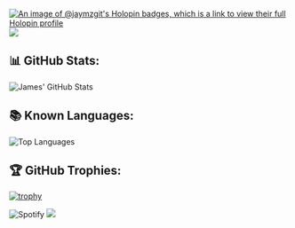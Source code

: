 [![An image of @jaymzgit's Holopin badges, which is a link to view their full Holopin profile](https://holopin.me/jaymzgit)](https://holopin.io/@jaymzgit)
[![](https://img.shields.io/badge/-@JaymzGit-%23181717?style=flat-square&logo=github)](https://github.com/jaymzgit)
## 📊 GitHub Stats:
![James' GitHub Stats](https://github-readme-stats.vercel.app/api?username=jaymzgit&show_icons=true&theme=tokyonight&count_private=true)
## 📚 Known Languages:
![Top Languages](https://github-readme-stats.vercel.app/api/top-langs/?username=jaymzgit&theme=tokyonight&layout=compact&hide=css,html,handlebars)
## 🏆 GitHub Trophies:
[![trophy](https://github-profile-trophy.vercel.app/?username=jaymzgit&theme=onedark)](https://github.com/ryo-ma/github-profile-trophy)

![Spotify](https://spotify-recently-played-readme.vercel.app/api?user=rqvile9tj0lec846dgoabpjda&count={3})
[![](https://visitcount.itsvg.in/api?id=JaymzGit&label=Profile%20Views&color=12&icon=5&pretty=true)](https://visitcount.itsvg.in)
